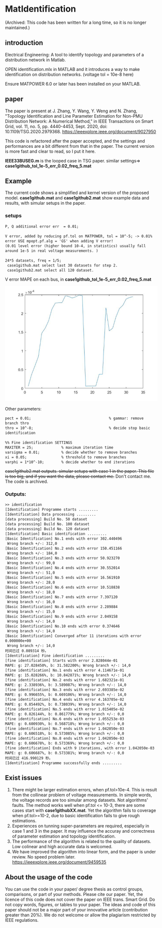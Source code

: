 # MatIdentification
(Archived: This code has been written for a long time, so it is no longer maintained.)
## introduction
Electrical Engineering: A tool to identify topology and parameters of a distribution network in Matlab.

OPEN identification.mlx in MATLAB and it introduces a way to make identification on distribution networks. (voltage tol = 10e-8 here)

Ensure MATPOWER 6.0 or later has been installed on your MATLAB.

## paper
The paper is present at
J. Zhang, Y. Wang, Y. Weng and N. Zhang, "Topology Identification and Line Parameter Estimation for Non-PMU Distribution Network: A Numerical Method," in IEEE Transactions on Smart Grid, vol. 11, no. 5, pp. 4440-4453, Sept. 2020, doi: 10.1109/TSG.2020.2979368. https://ieeexplore.ieee.org/document/9027950 

This code is refactored after the paper accepted, and the settings and performances are a bit different from that in the paper. 
The current version is more fast and clear to read, so I put it here.

**IEEE33BUSEG.m** is the looped case in TSG paper. similar settings=> **case1github_tol_1e-5_err_0.02_freq_5.mat**

## Example
The current code shows a simplified and kernel version of the proposed model. **case1github.mat** and **case1github2.mat** show example data and results, with simular setups in the paper. 
### setups
```
P, Q additional error err  = 0.01; 

V error, added by reducing pf.tol on MATPOWER, tol = 10^-5; -> 0.01% error USE mpopt.pf.alg = 'GS' when adding V error!
(0.01 level error (higher bound 10-4, in statistics) usually fall around 1e-5 in real voltage measurements. )

24*5 datasets, freq = 1/5;
 case1github.mat select last 30 datasets for step 2.
 case1github2.mat select all 120 dataset.
```
V error MAPE on each bus, in **case1github_tol_1e-5_err_0.02_freq_5.mat**

![MAE](https://github.com/AmateurZhang/MatIdentification/blob/master/MAE%20of%20voltage.jpg)

Other parameters:
```
pect = 0.01;                                    % gammar: remove branch thro
thro = 10^-8;                                   % decide stop basic identification

%% Fine identification SETTINGS
MAXITER = 25;             % maximum iteration time
varsigma = 0.01;          % decide whether to remove branches
xi = 0.05;                % threshold to remove branches
varphi = 1*10^-10;        % decide whether to end iterations
```

~~case1github2.mat outputs. simular setups with case 1 in the paper. This file is too big, and if you want the data, please contact me.~~ 
Don't contact me. The code is archived.

### Outputs:
```
>> identification
[Identification] Programme starts .........
[Identification] Data processing .........
[data processing] Build No. 50 dataset
[data processing] Build No. 100 dataset
[data processing] Build No. 120 dataset
[Identification] Basic identification .........
[Basic Identification] No.1 ends with error 302.440496
 Wrong branch +/-: 312,0
[Basic Identification] No.2 ends with error 150.451166
 Wrong branch +/-: 184,0
[Basic Identification] No.3 ends with error 50.923270
 Wrong branch +/-: 99,0
[Basic Identification] No.4 ends with error 30.552014
 Wrong branch +/-: 51,0
[Basic Identification] No.5 ends with error 16.561910
 Wrong branch +/-: 28,0
[Basic Identification] No.6 ends with error 10.518838
 Wrong branch +/-: 18,0
[Basic Identification] No.7 ends with error 7.397120
 Wrong branch +/-: 16,0
[Basic Identification] No.8 ends with error 2.289884
 Wrong branch +/-: 15,0
[Basic Identification] No.9 ends with error 2.049158
 Wrong branch +/-: 14,0
[Basic Identification] No.10 ends with error 0.374646
 Wrong branch +/-: 14,0
[Basic Identification] Converged after 11 iterations with error 0.000000e+00
 Wrong branch +/-: 14,0
时间已过 0.089314 秒。
[Identification] Fine identification .........
[fine identification] Starts with error 2.828044e-01
MAPE: g: 27.028450%, b: 31.582200%; Wrong branch +/-: 14,0
[fine identification] No.1 ends with error 4.114671e-01
MAPE: g: 15.028266%, b: 10.842871%; Wrong branch +/-: 14,0
[fine identification] No.2 ends with error 1.682321e-01
MAPE: g: 2.338936%, b: 3.589087%; Wrong branch +/-: 14,0
[fine identification] No.3 ends with error 2.693385e-02
MAPE: g: 0.996655%, b: 0.669106%; Wrong branch +/-: 14,0
[fine identification] No.4 ends with error 4.163705e-02
MAPE: g: 0.854492%, b: 0.738039%; Wrong branch +/-: 14,0
[fine identification] No.5 ends with error 1.015405e-02
MAPE: g: 0.826144%, b: 0.861779%; Wrong branch +/-: 0,0
[fine identification] No.6 ends with error 1.055253e-03
MAPE: g: 0.600930%, b: 0.568718%; Wrong branch +/-: 0,0
[fine identification] No.7 ends with error 1.042050e-03
MAPE: g: 0.606518%, b: 0.573085%; Wrong branch +/-: 0,0
[fine identification] No.8 ends with error 1.042050e-03
MAPE: g: 0.606678%, b: 0.573369%; Wrong branch +/-: 0,0
[fine identification] Ends with 9 iterations, with error 1.042050e-03
MAPE: g: 0.606687%, b: 0.573381%; Wrong branch +/-: 0,0
时间已过 416.990129 秒。
[Identification] Programme successfully ends .........
```
## Exist issues
1. There might be larger estimation errors, when pf.tol>10e-4. This is result from the collinear problem of voltage measurements. In simple words, the voltage records are too simular among datasets. Not algorithms' faults. The method works well when pf.tol <= 10-3, there are some cases start with **case1githubXX.mat**. Yet the algorithm fails to coverage when pf.tol>=10-2, due to basic identification fails to give rough estimations.
2. Experiences on tunning super-parameters are required, especially in case 1 and 3 in the paper. It may influence the accuray and correctness of parameter estimation and topology identification.
3. The performance of the algorithm is related to the quality of datasets. Low colinear and high accurate data is welcomed.
4. We have improved the algorithm into linear form, and the paper is under review. No speed problem later. https://ieeexplore.ieee.org/document/9459535

## About the usage of the code
You can use the code in your paper/ degree thesis as control groups, comparisons, or part of your methods. Please cite our paper.
Yet, the licence of this code does not cover the paper on IEEE trans. Smart Grid. Do not copy words, figures, or tables to your paper.
The ideas and code of this paper should not be a major part of your innovative article (contribution greater than 20%).  We do not welcome or allow the plagiarism restricted by IEEE regulations.
